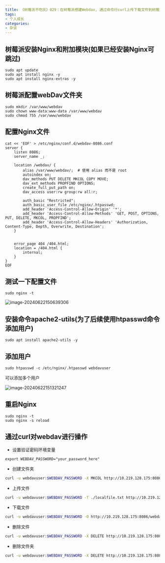 ```yaml
---
title: 《树莓派不吃灰》029：在树莓派搭建Webdav, 通过命令行curl上传下载文件到树莓派
tags:
- 个人成长
categories:
- 杂谈
---
```



## 树莓派安装Nginx和附加模块(如果已经安装Nginx可跳过)

```
sudo apt update
sudo apt install nginx -y
sudo apt install nginx-extras -y
```





## 树莓派配置webDav文件夹



```
sudo mkdir /var/www/webdav
sudo chown www-data:www-data /var/www/webdav
sudo chmod 755 /var/www/webdav
```



## 配置Nginx文件

```
cat << 'EOF' > /etc/nginx/conf.d/webdav-8086.conf
server {
    listen 8086;
    server_name _;

    location /webdav/ {
        alias /var/www/webdav/;  # 使用 alias 而不是 root
        autoindex on;
        dav_methods PUT DELETE MKCOL COPY MOVE;
        dav_ext_methods PROPFIND OPTIONS;
        create_full_put_path on;
        dav_access user:rw group:rw all:r;

        auth_basic "Restricted";
        auth_basic_user_file /etc/nginx/.htpasswd;
        add_header 'Access-Control-Allow-Origin' '*';
        add_header 'Access-Control-Allow-Methods' 'GET, POST, OPTIONS, PUT, DELETE, MKCOL, PROPFIND';
        add_header 'Access-Control-Allow-Headers' 'Authorization, Content-Type, Depth, Overwrite, Destination';
    }


    error_page 404 /404.html;
    location = /404.html {
        internal;
    }
}
EOF
```



## 测试一下配置文件

```
sudo nginx -t
```



![image-20240622150639306](https://cdn.fangyuanxiaozhan.com/assets/1719040002285DckRZ6z7.png)



## 安装命令apache2-utils(为了后续使用htpasswd命令添加用户)


```
sudo apt install apache2-utils -y
```



## 添加用户

```
sudo htpasswd -c /etc/nginx/.htpasswd webdavuser
```

可以添加多个用户

![image-20240622151321247](https://cdn.fangyuanxiaozhan.com/assets/1719040404047z0rdpX3x.png)



## 重启Nginx



```
sudo nginx -t
sudo nginx -s reload
```



## 通过curl对webdav进行操作

- 设置验证密码环境变量
```
export WEBDAV_PASSWORD="your_password_here"
```

- 创建文件夹

```bash
curl -u webdavuser:$WEBDAV_PASSWORD -X MKCOL http://10.219.128.175:8086/webdav/new_dir/
```

- 上传文件

```bash
curl -u webdavuser:$WEBDAV_PASSWORD -T ./localfile.txt http://10.219.128.175:8086/webdav/new_dir/remoteFile.txt
```

- 下载文件

```bash
curl -u webdavuser:$WEBDAV_PASSWORD -O http://10.219.128.175:8086/webdav/new_dir/remoteFile.txt
```

- 删除文件

```bash
curl -u webdavuser:$WEBDAV_PASSWORD -X DELETE http://10.219.128.175:8086/webdav/new_dir/remoteFile.txt
```

- 删除文件夹

```bash
curl -u webdavuser:$WEBDAV_PASSWORD -X DELETE http://10.219.128.175:8086/webdav/new_dir/
```

